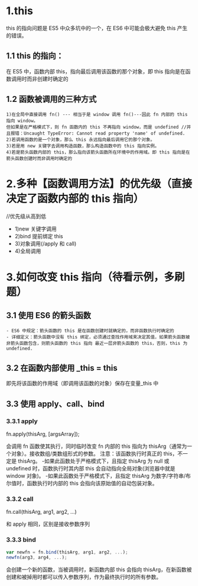 # 1.this

this 的指向问题是 ES5 中众多坑中的一个，在 ES6 中可能会极大避免 this 产生的错误。

## 1.1 this 的指向：

在 ES5 中，函数内部 this，指向最后调用该函数的那个对象，即 this 指向是在函数调用时而非创建时确定的

## 1.2 函数被调用的三种方式

```text
1)在全局中直接调用 fn() --- 相当于是 window 调用 fn()---因此 fn 内部的 this 指向 window。
但如果是在严格模式下，则 fn 函数内的 this 不再指向 window，而是 undefined //并且报错：Uncaught TypeError: Cannot read property 'name' of undefined.
2)若调用函数的是一个对象，那么 this 永远指向最后调用它的那个对象。
3)若是用 new 关键字去调用构造函数，那么构造函数中的 this 指向实例。
4)若是箭头函数内部的 this，那么指向该箭头函数所在环境中的作用域。即 this 指向是在箭头函数创建时而非调用时确定的
```

# 2.多种【函数调用方法】的优先级（直接决定了函数内部的 this 指向）

//优先级从高到低

- 1)new 关键字调用
- 2)bind 提前绑定 this
- 3)对象调用(/apply 和 call)
- 4)全局调用

# 3.如何改变 this 指向（待看示例，多刷题）

## 3.1 使用 ES6 的箭头函数

```text
- ES6 中规定：箭头函数的 this 是在函数创建时就确定的，而非函数执行时确定的
- 详细定义：箭头函数中没有 this 绑定，必须通过查找作用域来决定其值，如果箭头函数被非箭头函数包含，则箭头函数的 this 指向 最近一层非箭头函数的 this，否则，this 为 undefined.
```

## 3.2 在函数内部使用 \_this = this

即先将该函数的作用域（即调用该函数的对象）保存在变量\_this 中

## 3.3 使用 apply、call、bind

### 3.3.1 apply

fn.apply(thisArg, [argsArray]);

会调用 fn 函数使其执行，同时临时改变 fn 内部的 this 指向为 thisArg（通常为一个对象）。接收数组/类数组形式的参数。
注意：该函数执行时真正的 this，不一定是 thisArg。 -如果此函数处于严格模式下，且指定 thisArg 为 null 或 undefined 时，函数执行时其内部 this 会自动指向全局对象(浏览器中就是 window 对象)。 -如果此函数处于严格模式下，且指定 thisArg 为数字/字符串/布尔值时，函数执行时内部的 this 会指向该原始值的自动包装对象。

### 3.3.2 call

fn.call(thisArg, arg1, arg2, ...)

和 apply 相同，区别是接收参数序列

### 3.3.3 bind

```js
var newfn = fn.bind(thisArg, arg1, arg2, ...);
newfn(arg3, arg4, ...);
```

会创建一个新的函数，当被调用时，新函数内部 this 会指向 thisArg，在新函数被创建和被掉用时都可以传入参数序列，作为最终执行时的所有参数。
